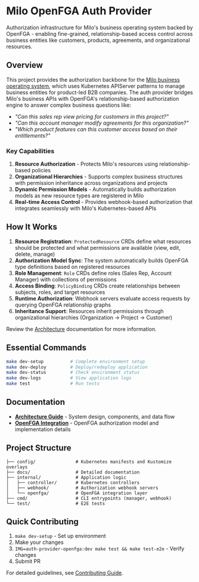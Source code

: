 # Milo OpenFGA Auth Provider

Authorization infrastructure for Milo's business operating system backed by
OpenFGA - enabling fine-grained, relationship-based access control across
business entities like customers, products, agreements, and organizational
resources.

## Overview

This project provides the authorization backbone for the [Milo business
operating system](https://github.com/datum-cloud/milo), which uses Kubernetes
APIServer patterns to manage business entities for product-led B2B companies.
The auth provider bridges Milo's business APIs with OpenFGA's relationship-based
authorization engine to answer complex business questions like:

- *"Can this sales rep view pricing for customers in this project?"*
- *"Can this account manager modify agreements for this organization?"*
- *"Which product features can this customer access based on their
  entitlements?"*

### Key Capabilities

1. **Resource Authorization** - Protects Milo's resources using
   relationship-based policies
2. **Organizational Hierarchies** - Supports complex business structures with
   permission inheritance across organizations and projects
3. **Dynamic Permission Models** - Automatically builds authorization models as
   new resource types are registered in Milo
4. **Real-time Access Control** - Provides webhook-based authorization that
   integrates seamlessly with Milo's Kubernetes-based APIs

## How It Works

1. **Resource Registration**: `ProtectedResource` CRDs define what resources
   should be protected and what permissions are available (view, edit, delete,
   manage)
2. **Authorization Model Sync**: The system automatically builds OpenFGA type
   definitions based on registered resources
3. **Role Management**: `Role` CRDs define roles (Sales Rep, Account Manager)
   with collections of permissions
4. **Access Binding**: `PolicyBinding` CRDs create relationships between
   subjects, roles, and target resources
5. **Runtime Authorization**: Webhook servers evaluate access requests by
   querying OpenFGA relationship graphs
6. **Inheritance Support**: Resources inherit permissions through organizational
   hierarchies (Organization → Project → Customer)

Review the [Architecture](./docs/architecture.md) documentation for more
information.

## Essential Commands

```bash
make dev-setup          # Complete environment setup
make dev-deploy         # Deploy/redeploy application
make dev-status         # Check environment status
make dev-logs           # View application logs
make test               # Run tests
```

## Documentation

- **[Architecture Guide](docs/architecture.md)** - System design, components,
  and data flow
- **[OpenFGA Integration](docs/openfga-integration.md)** - OpenFGA authorization
  model and implementation details

## Project Structure

```
├── config/               # Kubernetes manifests and Kustomize overlays
├── docs/                 # Detailed documentation
├── internal/             # Application logic
│   ├── controller/       # Kubernetes controllers
│   ├── webhook/          # Authorization webhook servers
│   └── openfga/          # OpenFGA integration layer
├── cmd/                  # CLI entrypoints (manager, webhook)
└── test/                 # E2E tests
```

## Quick Contributing

1. `make dev-setup` - Set up environment
2. Make your changes
3. `IMG=auth-provider-openfga:dev make test && make test-e2e` - Verify changes
4. Submit PR

For detailed guidelines, see [Contributing Guide](docs/contributing.md).
